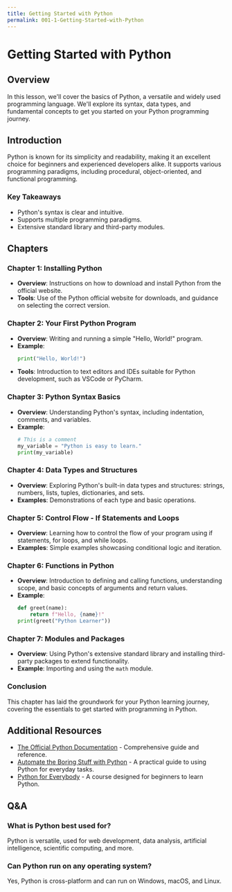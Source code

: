 ```yaml
---
title: Getting Started with Python
permalink: 001-1-Getting-Started-with-Python
---
```


# Getting Started with Python

## Overview
In this lesson, we'll cover the basics of Python, a versatile and widely used programming language. We'll explore its syntax, data types, and fundamental concepts to get you started on your Python programming journey.

## Introduction
Python is known for its simplicity and readability, making it an excellent choice for beginners and experienced developers alike. It supports various programming paradigms, including procedural, object-oriented, and functional programming.

### Key Takeaways
- Python's syntax is clear and intuitive.
- Supports multiple programming paradigms.
- Extensive standard library and third-party modules.

## Chapters

### Chapter 1: Installing Python
- **Overview**: Instructions on how to download and install Python from the official website.
- **Tools**: Use of the Python official website for downloads, and guidance on selecting the correct version.

### Chapter 2: Your First Python Program
- **Overview**: Writing and running a simple "Hello, World!" program.
- **Example**:
    ```python
    print("Hello, World!")
    ```
- **Tools**: Introduction to text editors and IDEs suitable for Python development, such as VSCode or PyCharm.

### Chapter 3: Python Syntax Basics
- **Overview**: Understanding Python's syntax, including indentation, comments, and variables.
- **Example**:
    ```python
    # This is a comment
    my_variable = "Python is easy to learn."
    print(my_variable)
    ```

### Chapter 4: Data Types and Structures
- **Overview**: Exploring Python's built-in data types and structures: strings, numbers, lists, tuples, dictionaries, and sets.
- **Examples**: Demonstrations of each type and basic operations.

### Chapter 5: Control Flow - If Statements and Loops
- **Overview**: Learning how to control the flow of your program using if statements, for loops, and while loops.
- **Examples**: Simple examples showcasing conditional logic and iteration.

### Chapter 6: Functions in Python
- **Overview**: Introduction to defining and calling functions, understanding scope, and basic concepts of arguments and return values.
- **Example**:
    ```python
    def greet(name):
        return f"Hello, {name}!"
    print(greet("Python Learner"))
    ```

### Chapter 7: Modules and Packages
- **Overview**: Using Python's extensive standard library and installing third-party packages to extend functionality.
- **Example**: Importing and using the `math` module.

### Conclusion
This chapter has laid the groundwork for your Python learning journey, covering the essentials to get started with programming in Python.

## Additional Resources
- [The Official Python Documentation](https://docs.python.org/3/) - Comprehensive guide and reference.
- [Automate the Boring Stuff with Python](https://automatetheboringstuff.com/) - A practical guide to using Python for everyday tasks.
- [Python for Everybody](https://www.py4e.com/) - A course designed for beginners to learn Python.

## Q&A
### What is Python best used for?
Python is versatile, used for web development, data analysis, artificial intelligence, scientific computing, and more.

### Can Python run on any operating system?
Yes, Python is cross-platform and can run on Windows, macOS, and Linux.
